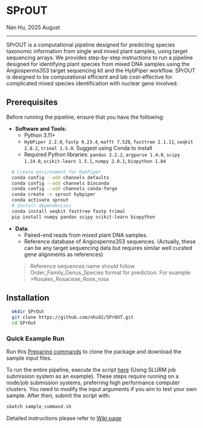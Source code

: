 # SPrOUT

Nan Hu, 2025 August

---

SPrOUT is a computational pipeline designed for predicting species taxonomic information from single and mixed plant samples, using target sequencing arrays. We provides step-by-step instructions to run a pipeline designed for identifying plant species from mixed DNA samples using the Angiosperms353 target sequencing kit and the HybPiper workflow. SPrOUT is designed to be computational efficient and lab cost-effective for complicated mixed species identification with nuclear gene involved.

## Prerequisites

Before running the pipeline, ensure that you have the following:

- **Software and Tools**:
  - Python 3.11+
  - `HybPiper 2.2.0`, `fastp 0.23.4`, `mafft 7.526`, `fasttree 2.1.11`, `seqkit 2.8.2`, `trimal 1.5.0`. Suggest using Conda to install
  - Required Python libraries: `pandas 2.2.2`, `argparse 1.4.0`, `scipy 1.14.0`, `scikit-learn 1.5.1`, `numpy 2.0.1`, `biopython 1.84`

```bash
  # Create environment for HybPiper
  conda config --add channels defaults
  conda config --add channels bioconda
  conda config --add channels conda-forge
  conda create -n sprout hybpiper
  conda activate sprout
  # Install dependencies
  conda install seqkit fasttree fastp trimal
  pip install numpy pandas scipy scikit-learn biopython
```

- **Data**:
  - Paired-end reads from mixed plant DNA samples.
  - Reference database of Angiosperms353 sequences. (Actually, these can be any target sequencing data but requires similar  well curated gene alignments as references)
  > Reference sequences name should follow Order_Family_Genus_Species format for prediction. For example: >Rosales_Rosaceae_Rose_rosa

## Installation

```bash
  mkdir SPrOut
  git clone https://github.com/nhu92/SPrOUT.git
  cd SPrOut
```

### Quick Example Run

Run this [Preparing commands](https://github.com/nhu92/SPrOUT/blob/main/test_run.sh) to clone the package and download the sample input files.

To run the entire pipeline, execute the script [here](https://github.com/nhu92/SPrOUT/blob/main/sample_command.sh) (Using SLURM job submission system as an example). These steps require running on a node/job submission systems, preferring high performance computer clusters. You need to modify the input arguments if you aim to test your own sample. After then, submit the script with:
```bash
sbatch sample_command.sh
```

Detailed instructions please refer to [Wiki page](https://github.com/nhu92/SPrOUT/wiki)
